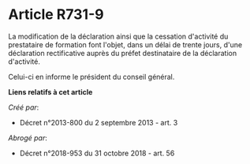 # Article R731-9

La modification de la déclaration ainsi que la cessation d'activité du prestataire de formation font l'objet, dans un délai
de trente jours, d'une déclaration rectificative auprès du préfet destinataire de la déclaration d'activité.

Celui-ci en informe le président du conseil général.

**Liens relatifs à cet article**

_Créé par_:

  - Décret n°2013-800 du 2 septembre 2013 - art. 3

_Abrogé par_:

  - Décret n°2018-953 du 31 octobre 2018 - art. 56
